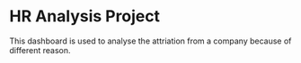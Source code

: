# HR Analysis Project
This dashboard is used to analyse the attriation from a company because of different reason.
